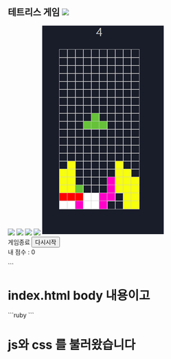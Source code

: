 <span>
<h2> 테트리스 게임
<img src="https://img.shields.io/badge/Bitrise-black?style=flat-square&logo=Bitrise&logoColor=white">
 </h2>
</span>

 <span>
<img src="https://img.shields.io/badge/HTML5-FFCA28?style=flat-square&logo=HTML5&logoColor=white">
<img src="https://img.shields.io/badge/CSS-004088?style=flat-square&logo=CSS&logoColor=white">
<img src="https://img.shields.io/badge/JavaScript-F7DF1E?style=flat-square&logo=JavaScript&logoColor=white">
<img src="https://img.shields.io/badge/Visual Studio-0094F5?style=flat-square&logo=Visual Studio&logoColor=white">
<img src="img/tetris.png"/>
</span>
<img
```ruby
    <div class="wrapper">
        <div class="game-text">
            <span>게임종료</span>
            <button> 다시시작</button>
        </div>
        <div class="score">내 점수 : 0</div>
        <div class="playground">
            <ul></ul>
        </div>
    </div>
```
<h1>index.html body 내용이고 </h1>
```ruby
<link rel="stylesheet" href="css/style.css">
<script src="js/tetris.js" type="module"></script>
```
<h1>js와 css 를 불러왔습니다</h2>


